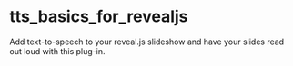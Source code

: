 # tts_basics_for_revealjs
Add text-to-speech to your reveal.js slideshow and have your slides read out loud with this plug-in.
